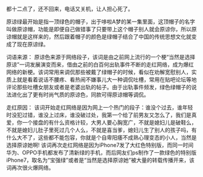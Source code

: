 都十二点了，还不回来，电话又关机，让人担心死了。

原谅绿最开始是指一顶绿色的帽子，出于哆啦A梦的某一集里面，这顶帽子的名字叫做原谅帽，功能是即便自己做错事了只要带上这个帽子别人就会原谅你，所以原谅帽就是这样来的，然后跟着帽子的颜色是绿帽子结合了中国的传统思想文化就变成了现在原谅绿。

词语来源：
  原谅色来源于网络段子，该词是由之前网上流行的一个梗“当然是选择原谅”一词发展演变而来，借由之前的白百何出轨事件不断的走红网络，成为爆红网络的新梗。该词常用来调侃那些被戴了绿帽子的时候，看似在劝解宽慰别人，实质上就是看着说话不腰疼、看热闹不嫌事儿大一种调侃吐槽，常用在贴吧论坛等地评论那些吐槽女朋友或者是老婆出轨的帖子。由于出轨事件频发，绿色绿帽子的说法进化出了更有时尚气质的原谅色，同款可得原谅帽等调侃。
 
走红原因：
  该词开始走红网络是因为网上一个热门的段子：谁没个过去，谁年轻时没犯过错，谁没上过床，谁没破过处，我第一个给了前男友又怎么了，我们是真爱，你一个接盘的有什么资格计较，大男人要心胸宽广，不就是媳妇儿是破鞋么，不就是媳妇儿肚子里死过几个人么，不就是喜当爹，媳妇儿生了别人的孩子吗，有什么大不了，这些都不能包容，你就是个自卑阳痿不成熟心理变态的小人，当然是选择原谅她啊!
该词再次走红网络是因为iPhone7发了大红色特别版，而同一时间华为、OPPO手机都发布了清新绿的手机，而后网友们ps制作了一款绿色的特别版iPhone7，取名为“宝强绿”或者是“当然是选择原谅她”被大量的转载传播开来，该词再次很火爆网络。
